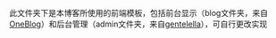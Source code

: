 此文件夹下是本博客所使用的前端模板，包括前台显示（blog文件夹，来自[OneBlog](https://gitee.com/yadong.zhang/DBlog)）和后台管理（admin文件夹，来自[gentelella](https://colorlib.com/polygon/gentelella/index.html)），可自行更改实现
